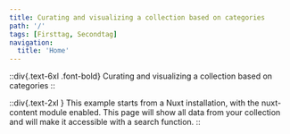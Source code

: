 ```yaml
---
title: Curating and visualizing a collection based on categories
path: '/'
tags: [Firsttag, Secondtag]
navigation:
  title: 'Home'
---
```




::div{.text-6xl .font-bold}
Curating and visualizing a collection based on categories
::

::div{.text-2xl }
This example starts from a Nuxt installation, with the nuxt-content module enabled. This page will show all data from your collection and will make it accessible with a search function.
::


<ArticleTags />